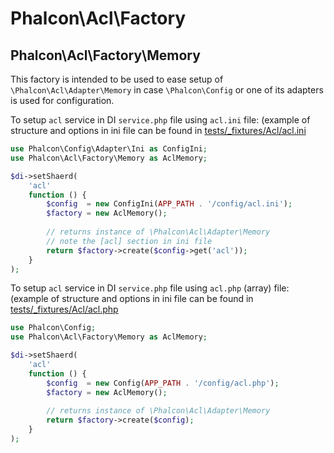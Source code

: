 # Phalcon\Acl\Factory

## Phalcon\Acl\Factory\Memory

This factory is intended to be used to ease setup of `\Phalcon\Acl\Adapter\Memory`
in case `\Phalcon\Config` or one of its adapters is used for configuration.

To setup `acl` service in DI `service.php` file using `acl.ini` file:
(example of structure and options in ini file can be found in [tests/_fixtures/Acl/acl.ini](tests/_fixtures/Acl/acl.ini)


```php
use Phalcon\Config\Adapter\Ini as ConfigIni;
use Phalcon\Acl\Factory\Memory as AclMemory;

$di->setShaerd(
    'acl'
    function () {
        $config  = new ConfigIni(APP_PATH . '/config/acl.ini');
        $factory = new AclMemory();
        
        // returns instance of \Phalcon\Acl\Adapter\Memory
        // note the [acl] section in ini file
        return $factory->create($config->get('acl'));
    }
);
```

To setup `acl` service in DI `service.php` file using `acl.php` (array) file:
(example of structure and options in ini file can be found in [tests/_fixtures/Acl/acl.php](tests/_fixtures/Acl/acl.php)

```php
use Phalcon\Config;
use Phalcon\Acl\Factory\Memory as AclMemory;

$di->setShaerd(
    'acl'
    function () {
        $config  = new Config(APP_PATH . '/config/acl.php');
        $factory = new AclMemory();
        
        // returns instance of \Phalcon\Acl\Adapter\Memory
        return $factory->create($config);
    }
);
```
